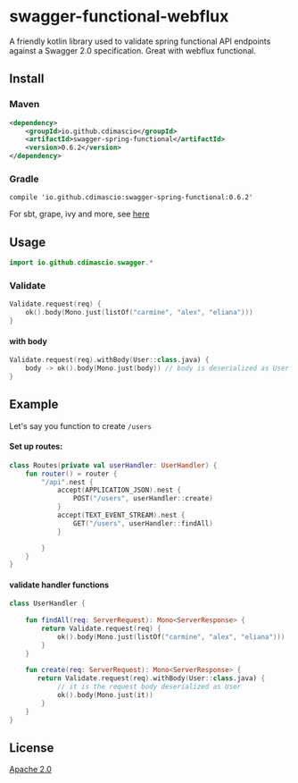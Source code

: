 # swagger-functional-webflux

A friendly kotlin library used to validate spring functional API endpoints against a Swagger 2.0 specification. Great with webflux functional.

## Install

### Maven

```xml
<dependency>
    <groupId>io.github.cdimascio</groupId>
    <artifactId>swagger-spring-functional</artifactId>
    <version>0.6.2</version>
</dependency>
```

### Gradle

```
compile 'io.github.cdimascio:swagger-spring-functional:0.6.2'
```

For sbt, grape, ivy and more, see [here](https://search.maven.org/#artifactdetails%7Cio.github.cdimascio%7Cswagger-spring-functional%7C0.6.2%7Cjar)

## Usage

```kotlin
import io.github.cdimascio.swagger.*
```

### Validate

```kotlin
Validate.request(req) {
    ok().body(Mono.just(listOf("carmine", "alex", "eliana")))
}
```

#### with body

```kotlin
Validate.request(req).withBody(User::class.java) { 
	body -> ok().body(Mono.just(body)) // body is deserialized as User
}
```


## Example


Let's say you function to create `/users`

#### Set up routes:

```kotlin
class Routes(private val userHandler: UserHandler) {
	fun router() = router {
        "/api".nest {
            accept(APPLICATION_JSON).nest {
                POST("/users", userHandler::create)
            }
            accept(TEXT_EVENT_STREAM).nest {
                GET("/users", userHandler::findAll)
            }

        }
    }
}
```

#### validate handler functions
```kotlin
class UserHandler {
	
	fun findAll(req: ServerRequest): Mono<ServerResponse> {
		return Validate.request(req) {
			ok().body(Mono.just(listOf("carmine", "alex", "eliana")))
		}
	}
	 
	fun create(req: ServerRequest): Mono<ServerResponse> {
	   return Validate.request(req).withBody(User::class.java) {
	   		// it is the request body deserialized as User
			ok().body(Mono.just(it))
		}
	}
}
```

## License

[Apache 2.0](https://www.apache.org/licenses/LICENSE-2.0)



